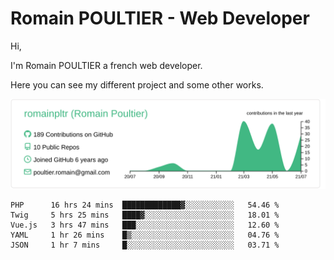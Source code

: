 # Romain POULTIER - Web Developer

Hi,

I'm Romain POULTIER a french web developer.

Here you can see my different project and some other works.



[![](https://raw.githubusercontent.com/romainpltr/romainpltr/master/profile-summary-card-output/vue/0-profile-details.svg)](https://github.com/vn7n24fzkq/github-profile-summary-cards)

<!--START_SECTION:waka-->
```text
PHP      16 hrs 24 mins  █████████████▓░░░░░░░░░░░   54.46 % 
Twig     5 hrs 25 mins   ████▓░░░░░░░░░░░░░░░░░░░░   18.01 % 
Vue.js   3 hrs 47 mins   ███░░░░░░░░░░░░░░░░░░░░░░   12.60 % 
YAML     1 hr 26 mins    █▒░░░░░░░░░░░░░░░░░░░░░░░   04.76 % 
JSON     1 hr 7 mins     █░░░░░░░░░░░░░░░░░░░░░░░░   03.71 % 
```
<!--END_SECTION:waka-->

